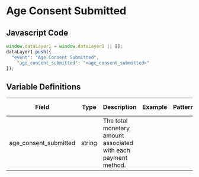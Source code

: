 # Age Consent Submitted

### 

## Javascript Code
```js
window.dataLayer1 = window.dataLayer1 || [];
dataLayer1.push({
  "event": "Age Consent Submitted",
    "age_consent_submitted": "<age_consent_submitted>"
});
```

## Variable Definitions

|Field|Type|Description|Example|Pattern|Min Length|Max Length|Minimum|Maximum|Multiple Of|
| --- | --- | --- | --- | --- | --- | --- | --- | --- | --- |
|age_consent_submitted|string|The total monetary amount associated with each payment method.||||||||




